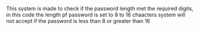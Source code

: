 This system is made to check if the password length met the required digits,
in this code the length pf password is set to 8 to 16 chaacters
system will not accept if the password is less than 8 or greater than 16

